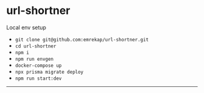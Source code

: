 # url-shortner

Local env setup

- `git clone git@github.com:emrekap/url-shortner.git`
- `cd url-shortner`
- `npm i`
- `npm run envgen`
- `docker-compose up`
- `npx prisma migrate deploy` 
- `npm run start:dev`

---
